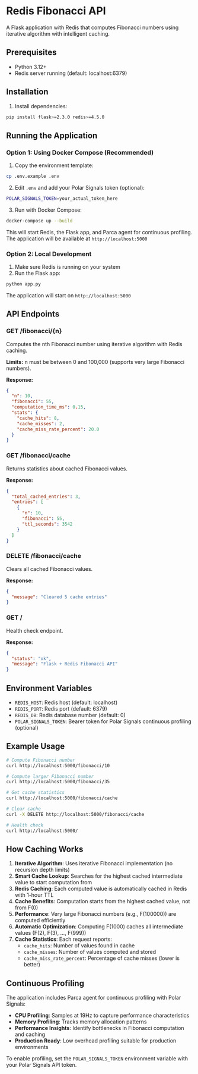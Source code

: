 # Redis Fibonacci API

A Flask application with Redis that computes Fibonacci numbers using iterative algorithm with intelligent caching.

## Prerequisites

- Python 3.12+
- Redis server running (default: localhost:6379)

## Installation

1. Install dependencies:
```bash
pip install flask>=2.3.0 redis>=4.5.0
```

## Running the Application

### Option 1: Using Docker Compose (Recommended)

1. Copy the environment template:
```bash
cp .env.example .env
```

2. Edit `.env` and add your Polar Signals token (optional):
```bash
POLAR_SIGNALS_TOKEN=your_actual_token_here
```

3. Run with Docker Compose:
```bash
docker-compose up --build
```

This will start Redis, the Flask app, and Parca agent for continuous profiling. The application will be available at `http://localhost:5000`

### Option 2: Local Development

1. Make sure Redis is running on your system
2. Run the Flask app:
```bash
python app.py
```

The application will start on `http://localhost:5000`

## API Endpoints

### GET /fibonacci/{n}
Computes the nth Fibonacci number using iterative algorithm with Redis caching.

**Limits:** n must be between 0 and 100,000 (supports very large Fibonacci numbers).

**Response:**
```json
{
  "n": 10,
  "fibonacci": 55,
  "computation_time_ms": 0.15,
  "stats": {
    "cache_hits": 8,
    "cache_misses": 2,
    "cache_miss_rate_percent": 20.0
  }
}
```

### GET /fibonacci/cache
Returns statistics about cached Fibonacci values.

**Response:**
```json
{
  "total_cached_entries": 3,
  "entries": [
    {
      "n": 10,
      "fibonacci": 55,
      "ttl_seconds": 3542
    }
  ]
}
```

### DELETE /fibonacci/cache
Clears all cached Fibonacci values.

**Response:**
```json
{
  "message": "Cleared 5 cache entries"
}
```

### GET /
Health check endpoint.

**Response:**
```json
{
  "status": "ok",
  "message": "Flask + Redis Fibonacci API"
}
```

## Environment Variables

- `REDIS_HOST`: Redis host (default: localhost)
- `REDIS_PORT`: Redis port (default: 6379)
- `REDIS_DB`: Redis database number (default: 0)
- `POLAR_SIGNALS_TOKEN`: Bearer token for Polar Signals continuous profiling (optional)

## Example Usage

```bash
# Compute Fibonacci number
curl http://localhost:5000/fibonacci/10

# Compute larger Fibonacci number
curl http://localhost:5000/fibonacci/35

# Get cache statistics
curl http://localhost:5000/fibonacci/cache

# Clear cache
curl -X DELETE http://localhost:5000/fibonacci/cache

# Health check
curl http://localhost:5000/
```

## How Caching Works

1. **Iterative Algorithm**: Uses iterative Fibonacci implementation (no recursion depth limits)
2. **Smart Cache Lookup**: Searches for the highest cached intermediate value to start computation from
3. **Redis Caching**: Each computed value is automatically cached in Redis with 1-hour TTL
4. **Cache Benefits**: Computation starts from the highest cached value, not from F(0)
5. **Performance**: Very large Fibonacci numbers (e.g., F(100000)) are computed efficiently
6. **Automatic Optimization**: Computing F(1000) caches all intermediate values (F(2), F(3), ..., F(999))
7. **Cache Statistics**: Each request reports:
   - `cache_hits`: Number of values found in cache
   - `cache_misses`: Number of values computed and stored
   - `cache_miss_rate_percent`: Percentage of cache misses (lower is better)

## Continuous Profiling

The application includes Parca agent for continuous profiling with Polar Signals:

- **CPU Profiling**: Samples at 19Hz to capture performance characteristics
- **Memory Profiling**: Tracks memory allocation patterns
- **Performance Insights**: Identify bottlenecks in Fibonacci computation and caching
- **Production Ready**: Low overhead profiling suitable for production environments

To enable profiling, set the `POLAR_SIGNALS_TOKEN` environment variable with your Polar Signals API token.
